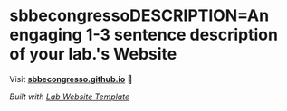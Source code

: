 
# sbbecongressoDESCRIPTION=An engaging 1-3 sentence description of your lab.'s Website

Visit **[sbbecongresso.github.io](https://sbbecongresso.github.io)** 🚀

_Built with [Lab Website Template](https://greene-lab.gitbook.io/lab-website-template-docs)_
